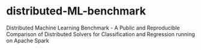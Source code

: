 # distributed-ML-benchmark
Distributed Machine Learning Benchmark - A Public and Reproducible Comparison of Distributed Solvers for Classification and Regression running on Apache Spark
